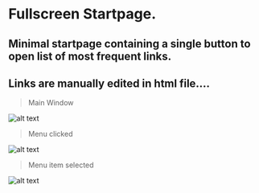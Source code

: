 # Fullscreen Startpage.

## Minimal startpage containing a single button to open list of most frequent links.
## Links are manually edited in html file....

>Main Window

![alt text](http://i.imgur.com/XYoNxeg.png "Main Window with menu unclicked")

>Menu clicked

![alt text](http://i.imgur.com/NBw1NEj.png "Menu clicked")

>Menu item selected

![alt text](http://i.imgur.com/UWlWdOw.png "Menu item selected")
